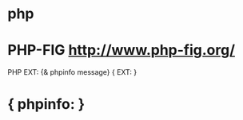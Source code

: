 php
=======
PHP-FIG
http://www.php-fig.org/
=======


PHP EXT:	{& phpinfo message}
{
	EXT:
}

{
	phpinfo:
}
=======

